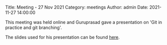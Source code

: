 Title: Meeting - 27 Nov 2021
Category: meetings
Author: admin
Date: 2021-11-27 14:00:00

This meeting was held online and Guruprasad gave a presentation on 'Git in practice and git branching'.

The slides used for his presentation can be found [here](https://raw.githubusercontent.com/glugot/meetings-presentations/master/2021-11-27-Guruprasad-Git-in-practice-branching-merging.pdf).
